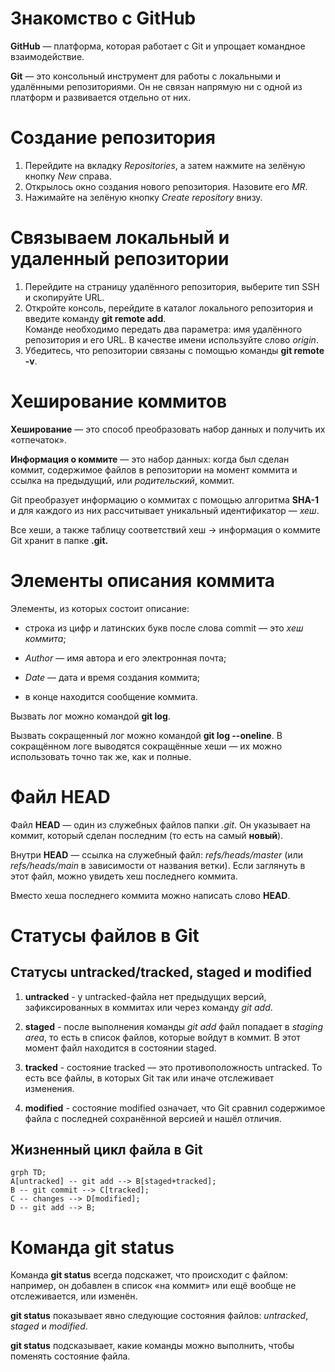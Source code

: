 # Знакомство с GitHub  


**GitHub** — платформа, которая работает с Git и упрощает командное взаимодействие.  


**Git** — это консольный инструмент для работы с локальными и удалёнными репозиториями. Он не связан напрямую ни с одной из платформ и развивается отдельно от них.  


# Создание репозитория  


1. Перейдите на вкладку *Repositories*, а затем нажмите на зелёную кнопку *New* справа.  
2. Открылось окно создания нового репозитория. Назовите его *MR*.  
3. Нажимайте на зелёную кнопку *Create repository* внизу.  

# Связываем локальный и удаленный репозитории  

1. Перейдите на страницу удалённого репозитория, выберите тип SSH и скопируйте URL.  
2. Откройте консоль, перейдите в каталог локального репозитория и введите команду **git remote add**.  
   Команде необходимо передать два параметра: имя удалённого репозитория и его URL. В качестве имени используйте слово *origin*.  
3. Убедитесь, что репозитории связаны с помощью команды **git remote -v**.  

# Хеширование коммитов  

**Хеширование** — это способ преобразовать набор данных и получить их «отпечаток».  

**Информация о коммите** — это набор данных: когда был сделан коммит, содержимое файлов в репозитории на момент коммита и ссылка на предыдущий, или *родительский*, коммит.  

Git преобразует информацию о коммитах с помощью алгоритма **SHA-1** и для каждого из них рассчитывает уникальный идентификатор — *хеш*.  

Все хеши, а также таблицу соответствий хеш → информация о коммите Git хранит в папке **.git.**  

# Элементы описания коммита  

Элементы, из которых состоит описание:  

* строка из цифр и латинских букв после слова commit — это *хеш коммита*;  

* _Author_ — имя автора и его электронная почта;  

* _Date_ — дата и время создания коммита;  

* в конце находится сообщение коммита.  

Вызвать лог можно командой **git log**.  

Вызвать сокращенный лог можно командой **git log --oneline**. В сокращённом логе выводятся сокращённые хеши — их можно использовать точно так же, как и полные. 

# Файл HEAD  

Файл **HEAD** — один из служебных файлов папки *.git*. Он указывает на коммит, который сделан последним (то есть на самый **новый**).  

Внутри **HEAD** — ссылка на служебный файл: *refs/heads/master* (или *refs/heads/main* в зависимости от названия ветки). Если заглянуть в этот файл, можно увидеть хеш последнего коммита.  

Вместо хеша последнего коммита можно написать слово **HEAD**.  

# Статусы файлов в Git  

## Статусы untracked/tracked, staged и modified  

1. **untracked** - у untracked-файла нет предыдущих версий, зафиксированных в коммитах или через команду *git add*.  

2. **staged** - после выполнения команды *git add* файл попадает в *staging area*, то есть в список файлов, которые войдут в коммит. В этот момент файл находится в состоянии staged.  

3. **tracked** - состояние tracked — это противоположность untracked. То есть все файлы, в которых Git так или иначе отслеживает изменения.  

4. **modified** - состояние modified означает, что Git сравнил содержимое файла с последней сохранённой версией и нашёл отличия.  

## Жизненный цикл файла в Git  

```mermaid
grph TD;
A[untracked] -- git add --> B[staged+tracked];
B -- git commit --> C[tracked];
C -- changes --> D[modified];
D -- git add --> B;
```  

# Команда git status  

Команда **git status** всегда подскажет, что происходит с файлом: например, он добавлен в список «на коммит» или ещё вообще не отслеживается, или изменён.  

**git status** показывает явно следующие состояния файлов: *untracked*, *staged* и *modified*.  

**git status** подсказывает, какие команды можно выполнить, чтобы поменять состояние файла.